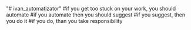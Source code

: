 "# ivan_automatizator" 
#if you get too stuck on your work, you should automate
#if you automate then you should suggest
#if you suggest, then you do it
#if you do, than you take responsibility
